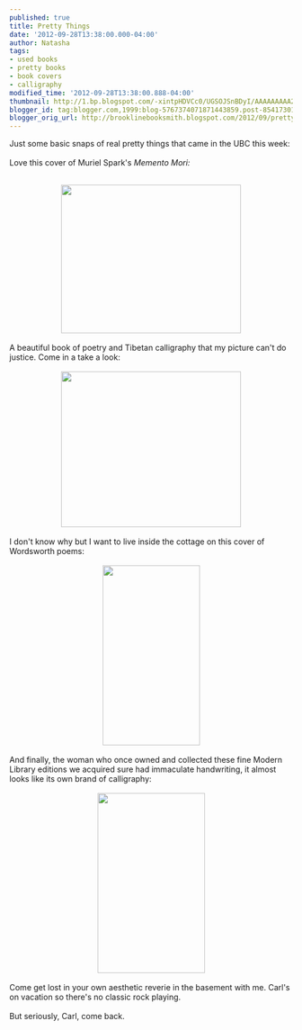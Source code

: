 ```yaml
---
published: true
title: Pretty Things
date: '2012-09-28T13:38:00.000-04:00'
author: Natasha
tags:
- used books
- pretty books
- book covers
- calligraphy
modified_time: '2012-09-28T13:38:00.888-04:00'
thumbnail: http://1.bp.blogspot.com/-xintpHDVCc0/UGSOJSnBDyI/AAAAAAAAA2E/pw2AChh10tg/s72-c/spark.jpg
blogger_id: tag:blogger.com,1999:blog-5767374071871443859.post-8541730136912195292
blogger_orig_url: http://brooklinebooksmith.blogspot.com/2012/09/pretty-things.html
---
```


Just some basic snaps of real pretty things that came in the UBC this week:<br /><br />Love this cover of Muriel Spark's <i>Memento Mori:<br /></i><br /><div class="separator" style="clear: both; text-align: center;"><a href="http://1.bp.blogspot.com/-xintpHDVCc0/UGSOJSnBDyI/AAAAAAAAA2E/pw2AChh10tg/s1600/spark.jpg" imageanchor="1" style="margin-left: 1em; margin-right: 1em;"><img border="0" height="264" src="http://1.bp.blogspot.com/-xintpHDVCc0/UGSOJSnBDyI/AAAAAAAAA2E/pw2AChh10tg/s320/spark.jpg" width="320" /></a></div><i><br /></i>A beautiful book of poetry and Tibetan calligraphy that my picture can't do justice. Come in a take a look:<br /><br /><div class="separator" style="clear: both; text-align: center;"><a href="http://1.bp.blogspot.com/-TdEgY-ZjCQs/UGSOQ0LoIZI/AAAAAAAAA2M/qnY5oVKQrK0/s1600/tibetan.jpg" imageanchor="1" style="margin-left: 1em; margin-right: 1em;"><img border="0" height="277" src="http://1.bp.blogspot.com/-TdEgY-ZjCQs/UGSOQ0LoIZI/AAAAAAAAA2M/qnY5oVKQrK0/s320/tibetan.jpg" width="320" /></a></div><div class="separator" style="clear: both; text-align: center;"><br /></div><div class="separator" style="clear: both; text-align: left;">I don't know why but I want to live inside the cottage on this cover of Wordsworth poems:</div><div class="separator" style="clear: both; text-align: left;"><br /></div><div class="separator" style="clear: both; text-align: center;"><a href="http://3.bp.blogspot.com/-C_elgxa4j20/UGSOkkSuqOI/AAAAAAAAA2U/hpKYQKCH32c/s1600/wordsworth.jpg" imageanchor="1" style="margin-left: 1em; margin-right: 1em;"><img border="0" height="320" src="http://3.bp.blogspot.com/-C_elgxa4j20/UGSOkkSuqOI/AAAAAAAAA2U/hpKYQKCH32c/s320/wordsworth.jpg" width="173" /></a></div><div class="separator" style="clear: both; text-align: left;"><br /></div><div class="separator" style="clear: both; text-align: left;">And finally, the woman who once owned and collected these fine Modern Library editions we acquired sure had immaculate handwriting, it almost looks like its own brand of calligraphy:</div><div class="separator" style="clear: both; text-align: left;"><br /></div><div class="separator" style="clear: both; text-align: center;"><a href="http://1.bp.blogspot.com/-ehI8Zv2Ggwo/UGSO1LsgyEI/AAAAAAAAA2c/YTv1hxS_Fmk/s1600/restoration.jpg" imageanchor="1" style="margin-left: 1em; margin-right: 1em;"><img border="0" height="320" src="http://1.bp.blogspot.com/-ehI8Zv2Ggwo/UGSO1LsgyEI/AAAAAAAAA2c/YTv1hxS_Fmk/s320/restoration.jpg" width="191" /></a></div><div class="separator" style="clear: both; text-align: center;"><br /></div><div class="separator" style="clear: both; text-align: left;">Come get lost in your own aesthetic reverie in the basement with me. Carl's on vacation so there's no classic rock playing.&nbsp;</div><div class="separator" style="clear: both; text-align: left;"><br /></div><div class="separator" style="clear: both; text-align: left;">But seriously, Carl, come back.</div><div class="separator" style="clear: both; text-align: left;"><br /></div><i><br /></i>
